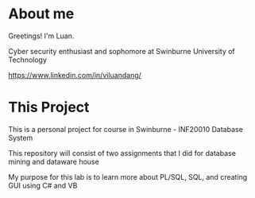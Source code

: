 # About me

Greetings! I'm Luan.

Cyber security enthusiast and sophomore at Swinburne University of Technology

https://www.linkedin.com/in/viluandang/

# This Project

This is a personal project for course in Swinburne - INF20010 Database System

This repository will consist of two assignments that I did for database mining and dataware house

My purpose for this lab is to learn more about PL/SQL, SQL, and creating GUI using C# and VB


